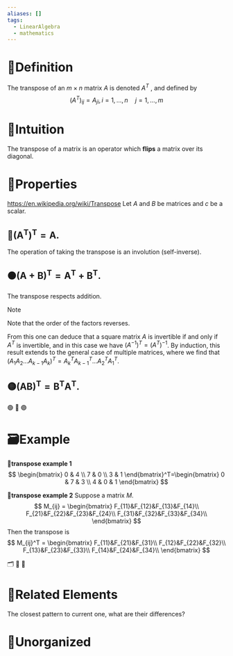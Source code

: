 ```yaml
---
aliases: []
tags:
  - LinearAlgebra
  - mathematics
---
```



# 📝Definition
The transpose of an $m\times n$ matrix $A$ is denoted $A^T$ , and defined by
$$
(A^T)_{ij} = A_{ji}, i = 1,...,n\quad j = 1,...,m
$$


# 🧠Intuition
The transpose of a matrix is an operator which **flips** a matrix over its diagonal.

# 🌈Properties
https://en.wikipedia.org/wiki/Transpose
Let $A$ and $B$ be matrices and $c$ be a scalar.

## 🔴${\displaystyle \left(\mathbf {A} ^{\operatorname{T} }\right)^{\operatorname {T} }=\mathbf {A} .}$
The operation of taking the transpose is an involution (self-inverse).

## 🟠${\displaystyle \left(\mathbf {A} +\mathbf {B} \right)^{\operatorname {T} }=\mathbf {A} ^{\operatorname {T} }+\mathbf {B} ^{\operatorname {T} }.}$
The transpose respects addition.
> [!note]
> Note that the order of the factors reverses.

From this one can deduce that a square matrix $A$ is invertible if and only if $A^T$ is invertible, and in this case we have $(A^{−1})^T = (A^T)^{−1}$. By induction, this result extends to the general case of multiple matrices, where we find that $(A_1 A_2\dots A_{k−1} A_k)^T = A_k^T A_{k−1}^T\dots A_2^T A_1^T$.


## 🟡${\displaystyle \left(\mathbf {AB} \right)^{\operatorname {T} }=\mathbf {B} ^{\operatorname {T} }\mathbf {A} ^{\operatorname {T} }.}$


🟢
🔵
🟣





# 🗃Example
**📁transpose example 1**
$$
\begin{bmatrix}
0 & 4 \\
7 & 0 \\
3 & 1 
\end{bmatrix}^T=\begin{bmatrix}
0 & 7 & 3 \\
4 & 0 & 1 
\end{bmatrix}
$$

**📩transpose example 2**
Suppose a matrix $M$.
$$
M_{ij} = \begin{bmatrix}
F_{11}&F_{12}&F_{13}&F_{14}\\
F_{21}&F_{22}&F_{23}&F_{24}\\
F_{31}&F_{32}&F_{33}&F_{34}\\
\end{bmatrix}
$$
Then the transpose is
$$
M_{ij}^T = 
\begin{bmatrix}
F_{11}&F_{21}&F_{31}\\
F_{12}&F_{22}&F_{32}\\
F_{13}&F_{23}&F_{33}\\
F_{14}&F_{24}&F_{34}\\
\end{bmatrix}
$$

🗂
📨
📂


# 🌱Related Elements
The closest pattern to current one, what are their differences?


# 🍂Unorganized

